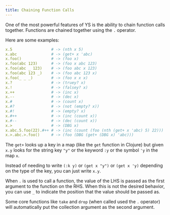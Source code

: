 ```yaml
---
title: Chaining Function Calls
---
```


One of the most powerful features of YS is the ability to chain function calls
together.
Functions are chained together using the `.` operator.

Here are some examples:

```yaml
x.5                 # -> (nth x 5)
x.abc               # -> (get+ x 'abc)
x.foo()             # -> (foo x)
x.foo(abc 123)      # -> (foo x abc 123)
x.foo(abc _ 123)    # -> (foo abc x 123)
x.foo(abc 123 _)    # -> (foo abc 123 x)
x.foo(_ _ _)        # -> (foo x x x)
x.?                 # -> (truey? x)
x.!                 # -> (falsey? x)
x.++                # -> (inc x)
x.--                # -> (dec x)
x.#                 # -> (count x)
x.#?                # -> (not (empty? x))
x.#!                # -> (empty? x)
x.#++               # -> (inc (count x))
x.#--               # -> (dec (count x))
x.>                 # -> (DBG x)
x.abc.5.foo(22).#++ # -> (inc (count (foo (nth (get+ x 'abc) 5) 22)))
x.>.abc.>.foo()     # -> (foo (DBG (get+ (DBG x) 'abc)))
```

The `get+` looks up a key in a map (like the `get` function in Clojure) but
given `x.y` looks for the string key `"y"` or the keyword `:y` or the symbol
`'y` in the map `x`.

Instead of needing to write `(:k y)` or `(get x "y")` or `(get x 'y)` depending
on the type of the key, you can just write `x.y`.

When `.` is used to call a function, the value of the LHS is passed as the first
argument to the function on the RHS.
When this is not the desired behavior, you can use `_` to indicate the position
that the value should be passed as.

Some core functions like `take` and `drop` (when called used the `.` operator)
will automatically put the collection argument as the second argument.
